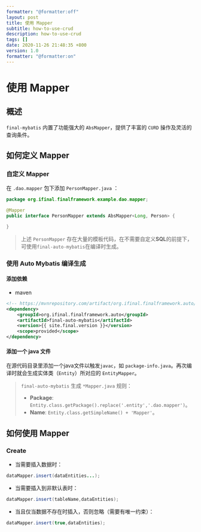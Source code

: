 ```yaml
---
formatter: "@formatter:off"
layout: post 
title: 使用 Mapper
subtitle: how-to-use-crud 
description: how-to-use-crud 
tags: []
date: 2020-11-26 21:48:35 +800 
version: 1.0 
formatter: "@formatter:on"
---
```


# 使用 Mapper

## 概述

`final-mybatis` 内置了功能强大的 `AbsMapper`，提供了丰富的 `CURD` 操作及灵活的查询条件。

## 如何定义 Mapper

### 自定义 Mapper

在 `.dao.mapper` 包下添加 `PersonMapper.java` ：

```java
package org.ifinal.finalframework.example.dao.mapper;

@Mapper
public interface PersonMapper extends AbsMapper<Long, Person> {

}
```

> 上述 `PersonMapper` 存在大量的模板代码，在不需要自定义**SQL**的前提下，可使用`final-auto-mybatis`在编译时生成。

### 使用 Auto Mybatis 编译生成

#### 添加依赖

* maven

```xml
<!-- https://mvnrepository.com/artifact/org.ifinal.finalframework.auto/final-auto-mybatis -->
<dependency>
    <groupId>org.ifinal.finalframework.auto</groupId>
    <artifactId>final-auto-mybatis</artifactId>
    <version>{{ site.final.version }}</version>
    <scope>provided</scope>
</dependency>
```

#### 添加一个 java 文件

在源代码目录里添加一个java文件以触发`javac`，如 `package-info.java`。再次编译时就会生成实体类（`Entity`）所对应的 `EntityMapper`。

> `final-auto-mybatis` 生成 `*Mapper.java` 规则：
> * **Package**: `Entity.class.getPackage().replace('.entity','.dao.mapper')`。
> * **Name**: `Entity.class.getSimpleName() + 'Mapper'`。

## 如何使用 Mapper

### Create

* 当需要插入数据时：

```java
dataMapper.insert(dataEntities...);
```

* 当需要插入到非默认表时：

```java
dataMapper.insert(tableName,dataEntities);
```

* 当且仅当数据不存在时插入，否则忽略（需要有唯一约束）：

```java
dataMapper.insert(true,dataEntities);
```


